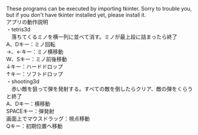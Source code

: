 These programs can be executed by importing tkinter. Sorry to trouble you, but if you don't have tkinter installed yet, please install it.   
アプリの動作説明    
・tetris3d    
　落ちてくるミノを横一列に並べて消す。ミノが最上段に詰まったら終了    
  A、Dキー：ミノ回転   
  →、←キー：ミノ横移動   
  W、Sキー：ミノ前後移動   
  ↓キー：ハードドロップ   
  ↑キー：ソフトドロップ   
・shooting3d   
　赤い敵を狙って弾を発射する。すべての敵を倒したらクリア、敵の弾をくらうと終了   
  A、Dキー：横移動  
  SPACEキー：弾発射  
  画面上でマウスドラッグ：視点移動   
  Qキー：初期位置へ移動   
